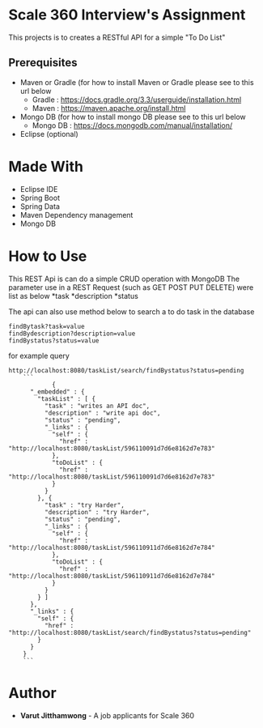 # Scale 360 Interview's Assignment
This projects is to creates a  RESTful API for a simple "To Do List"

## Prerequisites
* Maven or Gradle (for how to install Maven or Gradle please see to this url below
	* Gradle : https://docs.gradle.org/3.3/userguide/installation.html
	* Maven : https://maven.apache.org/install.html
* Mongo DB (for how to install mongo DB please see to this url below 
	* Mongo DB : https://docs.mongodb.com/manual/installation/
* Eclipse (optional)

# Made With
* Eclipse IDE
* Spring Boot
* Spring Data
* Maven Dependency management
* Mongo DB

# How to Use
This REST Api is can do a simple CRUD operation with MongoDB
The parameter use in a REST Request (such as GET POST PUT DELETE) were list as below
*task
*description
*status

The api can also use method below to search a to do task in the database
```
findBytask?task=value
findBydescription?description=value
findBystatus?status=value
```

for example query
```
http://localhost:8080/taskList/search/findBystatus?status=pending
	```
			{
	  "_embedded" : {
	    "taskList" : [ {
	      "task" : "writes an API doc",
	      "description" : "write api doc",
	      "status" : "pending",
	      "_links" : {
	        "self" : {
	          "href" : "http://localhost:8080/taskList/596110091d7d6e8162d7e783"
	        },
	        "toDoList" : {
	          "href" : "http://localhost:8080/taskList/596110091d7d6e8162d7e783"
	        }
	      }
	    }, {
	      "task" : "try Harder",
	      "description" : "try Harder",
	      "status" : "pending",
	      "_links" : {
	        "self" : {
	          "href" : "http://localhost:8080/taskList/596110911d7d6e8162d7e784"
	        },
	        "toDoList" : {
	          "href" : "http://localhost:8080/taskList/596110911d7d6e8162d7e784"
	        }
	      }
	    } ]
	  },
	  "_links" : {
	    "self" : {
	      "href" : "http://localhost:8080/taskList/search/findBystatus?status=pending"
	    }
	  }
	}
	```
```

# Author
* **Varut Jitthamwong** - A job applicants for Scale 360 